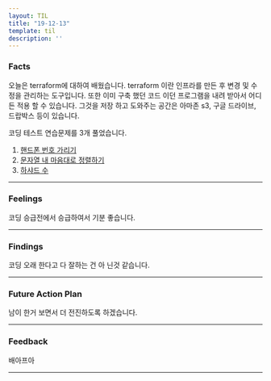 ```yaml
---
layout: TIL
title: "19-12-13"
template: til
description: ''
---
```



### Facts

오늘은 terraform에 대하여 배웠습니다. terraform 이란 인프라를 만든 후 변경 및 수정을 관리하는 도구입니다. 또한 이미 구축 했던 코드 이던 프로그램을 내려 받아서 어디든 적용 할 수 있습니다. 그것을 저장 하고 도와주는 공간은 아마존 s3, 구글 드라이브, 드랍박스 등이 있습니다.

코딩 테스트 연습문제를 3개 풀었습니다.
1.  [핸드폰 번호 가리기](https://programmers.co.kr/learn/courses/30/lessons/12948)
2.  [문자열 내 마음대로 정렬하기](https://programmers.co.kr/learn/courses/30/lessons/12915)
3. [하샤드 수](https://programmers.co.kr/learn/courses/30/lessons/12947)

---

### Feelings

코딩 승급전에서 승급하여서 기분 좋습니다.

---

### Findings

코딩 오래 한다고 다 잘하는 건 아 닌것 같습니다.

---

### Future Action Plan

남이 한거 보면서 더 전진하도록 하겠습니다.

---

### Feedback

배아프아

---
